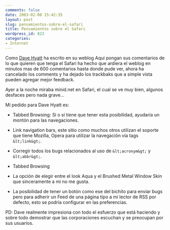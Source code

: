 ```yaml
---
comments: false
date: 2003-02-08 15:42:35
layout: post
slug: pensamientos-sobre-el-safari
title: Pensamientos sobre el Safari
wordpress_id: 823
categories:
- Internet
---
```


Como [Dave Hyatt](http://www.mozillazine.org/weblogs/hyatt/archives/2003_02.html#002472) ha escrito en su weblog Aquí pongan sus comentarios de lo que quieren que tenga el Safari ha hecho que ardiera el weblog en minutos mas de 600 comentarios hasta donde pude ver, ahora ha cancelado los comments y ha dejado los trackbaks que a simple vista pueden agregar mejor feedback.





Ayer a la noche miraba minid.net en Safari, el cual se ve muy bien, algunos desfaces pero nada grave…





Mi pedido para Dave Hyatt es:





  


  * Tabbed Browsing: Si o sí tiene que tener esta posibilidad, ayudaría un montón para las navegaciones.


  * Link navigation bars, este sitio como muchos otros utilizan el soporte que tiene Mozilla, Opera para utilizar la navegación vía tags `&lt;link&gt;`.


  * Corregir todos los bugs relacionados al uso de `&lt;acronym&gt;` y `&lt;abbr&gt;`.


  * Tabbed Browsing


  * La opción de elegir entre el look Aqua y el Brushed Metal Window Skin que sinceramente a mi no me gusta.


  * La posibilidad de tener un botón como ese del bichito para enviar bugs pero para adherir un Feed de una página tipo a mi lector de RSS por defecto, esto se podría configurar en las preferencias.





PD: Dave realmente impresiona con todo el esfuerzo que está haciendo y sobre todo demostrar que las corporaciones escuchan y se preocupan por sus usuarios.




 

